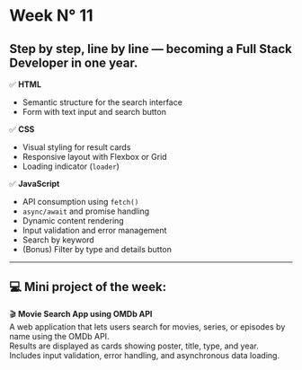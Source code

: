 # Week N° 11

## Step by step, line by line — becoming a Full Stack Developer in one year.

✅ **HTML**  
- Semantic structure for the search interface  
- Form with text input and search button  

✅ **CSS**  
- Visual styling for result cards  
- Responsive layout with Flexbox or Grid  
- Loading indicator (`loader`)  

✅ **JavaScript**  
- API consumption using `fetch()`  
- `async/await` and promise handling  
- Dynamic content rendering  
- Input validation and error management  
- Search by keyword
- (Bonus) Filter by type and details button

---

## 💻 Mini project of the week:  
🎬 **Movie Search App using OMDb API**  
A web application that lets users search for movies, series, or episodes by name using the OMDb API.  
Results are displayed as cards showing poster, title, type, and year.  
Includes input validation, error handling, and asynchronous data loading.